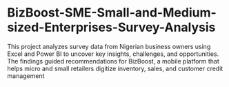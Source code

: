 # BizBoost-SME-Small-and-Medium-sized-Enterprises-Survey-Analysis
This project analyzes survey data from Nigerian business owners using Excel and Power BI to uncover key insights, challenges, and opportunities. The findings guided recommendations for BizBoost, a mobile platform that helps micro and small retailers digitize inventory, sales, and customer credit management
